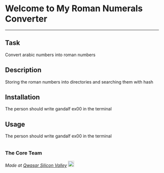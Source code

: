 # Welcome to My Roman Numerals Converter
***

## Task
Convert arabic numbers into roman numbers

## Description
Storing the roman numbers into directories and searching them with hash

## Installation
The person should write gandalf ex00 in the terminal

## Usage
The person should write gandalf ex00 in the terminal
```

```

### The Core Team


<span><i>Made at <a href='https://qwasar.io'>Qwasar Silicon Valley</a></i></span>
<span><img alt='Qwasar Silicon Valley Logo' src='https://storage.googleapis.com/qwasar-public/qwasar-logo_50x50.png' width='20px'></span>

